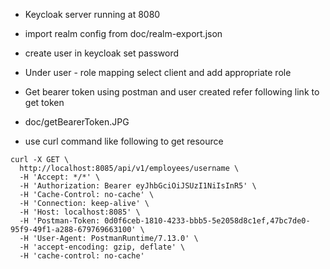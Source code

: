 * Keycloak server running at 8080

* import realm config from doc/realm-export.json

* create user in keycloak set password

* Under user - role mapping select client and add appropriate role

* Get bearer token using postman and user created refer following link to get token

* doc/getBearerToken.JPG

* use curl command like following to get resource


```
curl -X GET \
  http://localhost:8085/api/v1/employees/username \
  -H 'Accept: */*' \
  -H 'Authorization: Bearer eyJhbGciOiJSUzI1NiIsInR5' \
  -H 'Cache-Control: no-cache' \
  -H 'Connection: keep-alive' \
  -H 'Host: localhost:8085' \
  -H 'Postman-Token: 0d0f6ceb-1810-4233-bbb5-5e2058d8c1ef,47bc7de0-95f9-49f1-a288-679769663100' \
  -H 'User-Agent: PostmanRuntime/7.13.0' \
  -H 'accept-encoding: gzip, deflate' \
  -H 'cache-control: no-cache'
```

